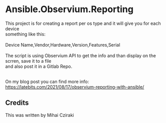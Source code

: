 # Ansible.Observium.Reporting

This project is for creating a report per os type and it will give you for each device
<br> something like this:
<br>
<br> Device Name,Vendor,Hardware,Version,Features,Serial
<br>
<br>The script is using Observium API to get the info and than display on the scrren, save it to a file
<br>and also post it in a Gitlab Repo.

<br> On my blog post you can find more info: 
<br> https://latebits.com/2021/08/17/observium-reporting-with-ansible/


## Credits
This was written by Mihai Cziraki
</content>
</snippet>

